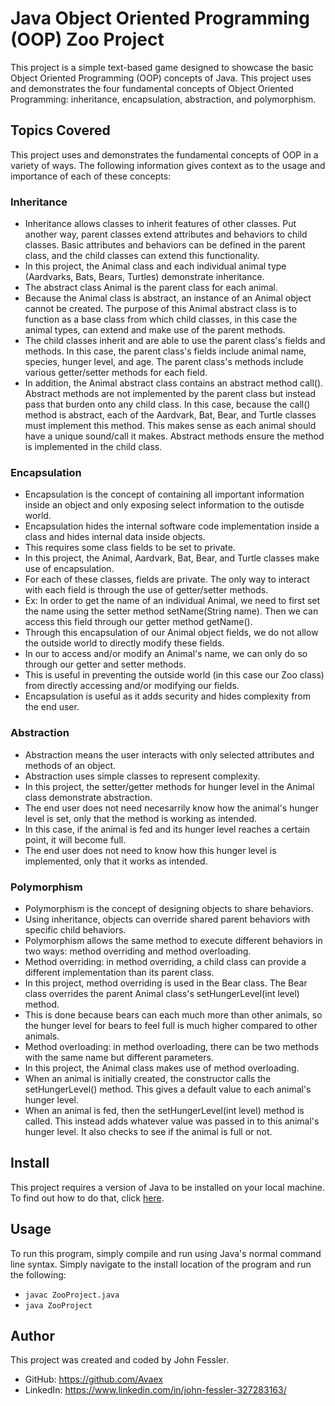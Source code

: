 # Java Object Oriented Programming (OOP) Zoo Project
This project is a simple text-based game designed to showcase the basic Object Oriented Programming (OOP) concepts of Java. This project uses and demonstrates 
the four fundamental concepts of Object Oriented Programming: inheritance, encapsulation, abstraction, and polymorphism.

## Topics Covered
This project uses and demonstrates the fundamental concepts of OOP in a variety of ways. The following information gives context as to the usage and importance of each
of these concepts:

### Inheritance
- Inheritance allows classes to inherit features of other classes. Put another way, parent classes extend attributes and behaviors to child classes. Basic attributes
and behaviors can be defined in the parent class, and the child classes can extend this functionality.
- In this project, the Animal class and each individual animal type (Aardvarks, Bats, Bears, Turtles) demonstrate inheritance.
- The abstract class Animal is the parent class for each animal.
- Because the Animal class is abstract, an instance of an Animal object cannot be created. The purpose of this Animal abstract class is to function as a base class
from which child classes, in this case the animal types, can extend and make use of the parent methods. 
- The child classes inherit and are able to use the parent class's fields and methods. In this case, the parent class's fields include animal name, species, hunger level, 
and age. The parent class's methods include various getter/setter methods for each field. 
- In addition, the Animal abstract class contains an abstract method call(). Abstract methods are not implemented by the parent class but instead pass that burden onto
any child class. In this case, because the call() method is abstract, each of the Aardvark, Bat, Bear, and Turtle classes must implement this method. This makes sense
as each animal should have a unique sound/call it makes. Abstract methods ensure the method is implemented in the child class. 

### Encapsulation
- Encapsulation is the concept of containing all important information inside an object and only exposing select information to the outisde world.
- Encapsulation hides the internal software code implementation inside a class and hides internal data inside objects. 
- This requires some class fields to be set to private. 
- In this project, the Animal, Aardvark, Bat, Bear, and Turtle classes make use of encapsulation.
- For each of these classes, fields are private. The only way to interact with each field is through the use of getter/setter methods.
- Ex: In order to get the name of an individual Animal, we need to first set the name using the setter method setName(String name). Then we can access this field 
through our getter method getName(). 
- Through this encapsulation of our Animal object fields, we do not allow the outside world to directly modify these fields.
- In our to access and/or modify an Animal's name, we can only do so through our getter and setter methods. 
- This is useful in preventing the outside world (in this case our Zoo class) from directly accessing and/or modifying our fields.
- Encapsulation is useful as it adds security and hides complexity from the end user.

### Abstraction
- Abstraction means the user interacts with only selected attributes and methods of an object. 
- Abstraction uses simple classes to represent complexity.
- In this project, the setter/getter methods for hunger level in the Animal class demonstrate abstraction.
- The end user does not need necesarrily know how the animal's hunger level is set, only that the method is working as intended.
- In this case, if the animal is fed and its hunger level reaches a certain point, it will become full. 
- The end user does not need to know how this hunger level is implemented, only that it works as intended.

### Polymorphism
- Polymorphism is the concept of designing objects to share behaviors. 
- Using inheritance, objects can override shared parent behaviors with specific child behaviors.
- Polymorphism allows the same method to execute different behaviors in two ways: method overriding and method overloading.
- Method overriding: in method overriding, a child class can provide a different implementation than its parent class.
- In this project, method overriding is used in the Bear class. The Bear class overrides the parent Animal class's setHungerLevel(int level) method. 
- This is done because bears can each much more than other animals, so the hunger level for bears to feel full is much higher compared to other animals.
- Method overloading: in method overloading, there can be two methods with the same name but different parameters. 
- In this project, the Animal class makes use of method overloading.
- When an animal is initially created, the constructor calls the setHungerLevel() method. This gives a default value to each animal's hunger level.
- When an animal is fed, then the setHungerLevel(int level) method is called. This instead adds whatever value was passed in to this animal's hunger level. It also
checks to see if the animal is full or not.


## Install
This project requires a version of Java to be installed on your local machine. To find out how to do that, click [here](https://java.com/en/download/help/download_options.html).

## Usage
To run this program, simply compile and run using Java's normal command line syntax. Simply navigate to the install location of the program and run the following:
- `javac ZooProject.java`
- `java ZooProject`

## Author
This project was created and coded by John Fessler.
- GitHub: https://github.com/Avaex
- LinkedIn: https://www.linkedin.com/in/john-fessler-327283163/
